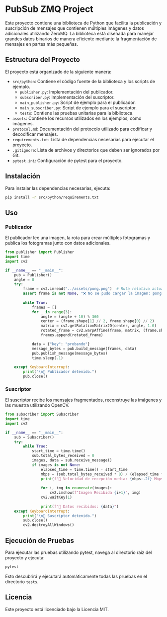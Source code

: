 # PubSub ZMQ Project

Este proyecto contiene una biblioteca de Python que facilita la publicación y suscripción de mensajes que contienen múltiples imágenes y datos adicionales utilizando ZeroMQ. La biblioteca está diseñada para manejar grandes datos binarios de manera eficiente mediante la fragmentación de mensajes en partes más pequeñas.

## Estructura del Proyecto

El proyecto está organizado de la siguiente manera:

- `src/python`: Contiene el código fuente de la biblioteca y los scripts de ejemplo.
  - `publisher.py`: Implementación del publicador.
  - `subscriber.py`: Implementación del suscriptor.
  - `main_publisher.py`: Script de ejemplo para el publicador.
  - `main_subscriber.py`: Script de ejemplo para el suscriptor.
  - `tests`: Contiene las pruebas unitarias para la biblioteca.
- `assets`: Contiene los recursos utilizados en los ejemplos, como imágenes.
- `protocol.md`: Documentación del protocolo utilizado para codificar y decodificar mensajes.
- `requirements.txt`: Lista de dependencias necesarias para ejecutar el proyecto.
- `.gitignore`: Lista de archivos y directorios que deben ser ignorados por Git.
- `pytest.ini`: Configuración de pytest para el proyecto.

## Instalación

Para instalar las dependencias necesarias, ejecuta:

```bash
pip install -r src/python/requirements.txt
```

## Uso

### Publicador

El publicador lee una imagen, la rota para crear múltiples fotogramas y publica los fotogramas junto con datos adicionales.

```python
from publisher import Publisher
import time
import cv2

if __name__ == "__main__":
    pub = Publisher()
    angle = 0
    try:
        frame = cv2.imread("../assets/pong.png")  # Ruta relativa actualizada
        assert frame is not None, "❌ No se pudo cargar la imagen: pong.png"
            
        while True:
            frames = []
            for _ in range(3):
                angle = (angle + 10) % 360
                center = (frame.shape[1] // 2, frame.shape[0] // 2)
                matrix = cv2.getRotationMatrix2D(center, angle, 1.0)
                rotated_frame = cv2.warpAffine(frame, matrix, (frame.shape[1], frame.shape[0]))
                frames.append(rotated_frame)

            data = {"key": "probando"}
            message_bytes = pub.build_message(frames, data)
            pub.publish_message(message_bytes)
            time.sleep(.1)
            
    except KeyboardInterrupt:
        print("\n🛑 Publicador detenido.")
        pub.close()
```

### Suscriptor

El suscriptor recibe los mensajes fragmentados, reconstruye las imágenes y las muestra utilizando OpenCV.

```python
from subscriber import Subscriber
import time
import cv2

if __name__ == "__main__":
    sub = Subscriber()
    try:
        while True:
            start_time = time.time()
            sub.total_bytes_received = 0
            images, data = sub.receive_message()
            if images is not None:
                elapsed_time = time.time() - start_time
                mbps = (sub.total_bytes_received * 8) / (elapsed_time * 1_000_000)
                print(f"🚀 Velocidad de recepción media: {mbps:.2f} Mbps")
                
                for i, img in enumerate(images):
                    cv2.imshow(f"Imagen Recibida {i+1}", img)
                cv2.waitKey(1)
                
                print(f"📄 Datos recibidos: {data}")
    except KeyboardInterrupt:
        print("\n🛑 Suscriptor detenido.")
        sub.close()
        cv2.destroyAllWindows()
```

## Ejecución de Pruebas

Para ejecutar las pruebas utilizando pytest, navega al directorio raíz del proyecto y ejecuta:

```bash
pytest
```

Esto descubrirá y ejecutará automáticamente todas las pruebas en el directorio `tests`.

## Licencia

Este proyecto está licenciado bajo la Licencia MIT.
